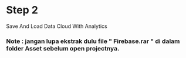 # Step 2
Save And Load Data Cloud With Analytics

### Note : jangan lupa ekstrak dulu file " Firebase.rar " di dalam folder Asset sebelum open projectnya.

